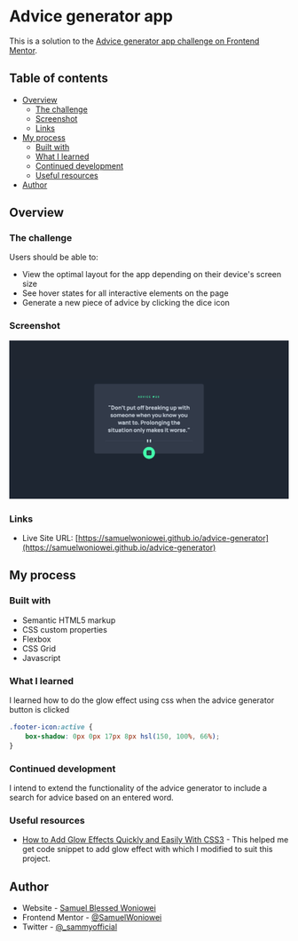 # Advice generator app 

This is a solution to the [Advice generator app challenge on Frontend Mentor](https://www.frontendmentor.io/challenges/advice-generator-app-QdUG-13db). 
## Table of contents

- [Overview](#overview)
  - [The challenge](#the-challenge)
  - [Screenshot](#screenshot)
  - [Links](#links)
- [My process](#my-process)
  - [Built with](#built-with)
  - [What I learned](#what-i-learned)
  - [Continued development](#continued-development)
  - [Useful resources](#useful-resources)
- [Author](#author)

## Overview

### The challenge

Users should be able to:

- View the optimal layout for the app depending on their device's screen size
- See hover states for all interactive elements on the page
- Generate a new piece of advice by clicking the dice icon

### Screenshot

![](./images/screenshot.png)

### Links
- Live Site URL: [https://samuelwoniowei.github.io/advice-generator](https://samuelwoniowei.github.io/advice-generator)

## My process

### Built with

- Semantic HTML5 markup
- CSS custom properties
- Flexbox
- CSS Grid
- Javascript


### What I learned

I learned how to do the glow effect using css when the advice generator button is clicked

```css
.footer-icon:active {
    box-shadow: 0px 0px 17px 8px hsl(150, 100%, 66%);
}
```

### Continued development

I intend to extend the functionality of the advice generator to include a search for advice based on an entered word.

### Useful resources

- [How to Add Glow Effects Quickly and Easily With CSS3](https://www.thoughtco.com/glow-effects-with-css3-p2-4091601) - This helped me get code snippet to add glow effect with which I modified to suit this project.

## Author

- Website - [Samuel Blessed Woniowei](https://www.github.com/SamuelWoniowei)
- Frontend Mentor - [@SamuelWoniowei](https://www.frontendmentor.io/profile/SamuelWoniowei)
- Twitter - [@_sammyofficial](https://www.twitter.com/_sammyofficial)

